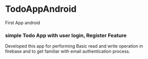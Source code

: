 # TodoAppAndroid
First App android 
### simple Todo App with user login, Register Feature
Developed this app for performing Basic read and write operation in firebase and to get familiar with email authentication process.
